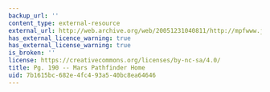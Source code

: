 ```yaml
---
backup_url: ''
content_type: external-resource
external_url: http://web.archive.org/web/20051231040811/http://mpfwww.jpl.nasa.gov/MPF/index1.html
has_external_licence_warning: true
has_external_license_warning: true
is_broken: ''
license: https://creativecommons.org/licenses/by-nc-sa/4.0/
title: Pg. 190 -- Mars Pathfinder Home
uid: 7b1615bc-682e-4fc4-93a5-40bc8ea64646
---
```

